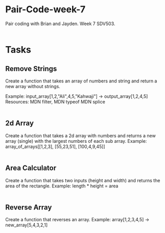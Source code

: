 # Pair-Code-week-7
Pair coding with Brian and Jayden.
Week 7 SDV503.
<br><br>

# Tasks

## Remove Strings
Create a function that takes an array of numbers and string
and return a new array without strings.

Example: input_array[1,2,"Ali",4,5,"Kahwaji"] -> output_array[1,2,4,5]
Resources: MDN filter, MDN typeof MDN splice
<br><br>


## 2d Array
Create a function that takes a 2d array with numbers and returns a new array (single) with the largest numbers of each sub array.
Example: array_of_arrays[[1,2,3], [55,23,51], [100,4,9,45]]
<br><br>


## Area Calculator
Create a function that takes two inputs (height and width) and returns the area of the rectangle.
Example: length * height = area
<br><br>


## Reverse Array
Create a function that reverses an array.
Example: array[1,2,3,4,5] -> new_array[5,4,3,2,1]
